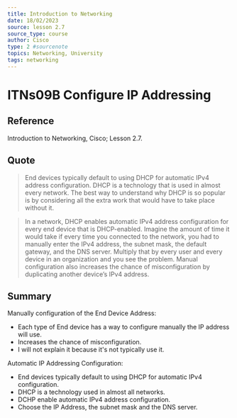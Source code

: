 ```yaml
---
title: Introduction to Networking
date: 18/02/2023
source: lesson 2.7
source_type: course
author: Cisco
type: 2 #sourcenote
topics: Networking, University
tags: networking
---
```

# ITNs09B Configure IP Addressing

## **Reference**
Introduction to Networking, Cisco; Lesson 2.7.

## **Quote**
> End devices typically default to using DHCP for automatic IPv4 address configuration. DHCP is a technology that is used in almost every network. The best way to understand why DHCP is so popular is by considering all the extra work that would have to take place without it.

> In a network, DHCP enables automatic IPv4 address configuration for every end device that is DHCP-enabled. Imagine the amount of time it would take if every time you connected to the network, you had to manually enter the IPv4 address, the subnet mask, the default gateway, and the DNS server. Multiply that by every user and every device in an organization and you see the problem. Manual configuration also increases the chance of misconfiguration by duplicating another device’s IPv4 address.

## **Summary**

Manually configuration of the End Device Address:
- Each type of End device has a way to configure manually the IP address will use.
- Increases the chance of misconfiguration.
- I will not explain it because it's not typically use it.

Automatic IP Addressing Configuration:
- End devices typically default to using DHCP for automatic IPv4 configuration.
- DHCP is a technology used in almost all networks.
- DCHP enable automatic IPv4 address configuration.
- Choose the IP Address, the subnet mask and the DNS server.